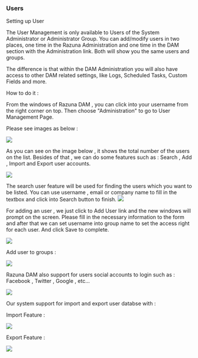 ### Users

Setting up User

The User Management is only available to Users of the System Administrator or Administrator Group. You can add/modify users in two places, one time in the Razuna Administration and one time in the DAM section with the Administration link. Both will show you the same users and groups.

The difference is that within the DAM Administration you will also have access to other DAM related settings, like Logs, Scheduled Tasks, Custom Fields and more.

How to do it :

From the windows of Razuna DAM , you can click into your username from the right corner on top. Then choose "Administration" to go to User Management Page.

Please see images as below :

![](http://demo.padma.razuna.org/index.cfm?fa=c.serve_file&type=img&file_id=4D61D1131A2D40038F0747BFC3567480&v=o)

As you can see on the image below , it shows the total number of the users on the list. Besides of that , we can do some features such as : Search , Add , Import and Export user accounts.

![](http://demo.padma.razuna.org/index.cfm?fa=c.serve_file&type=img&file_id=092DBD1E90F5422B893615A282A7CAA2&v=o)

The search user feature will be used for finding the users which you want to be listed. You can use username , email or company name to fill in the textbox and click into Search button to finish.
![](http://demo.padma.razuna.org/index.cfm?fa=c.serve_file&type=img&file_id=F05EE6CF98464EED92ACB8454995C715&v=o)

For adding an user , we just click to Add User link and the new windows will prompt on the screen. Please fill in the necessary information to the form and after that we can set username into group name to set the access right for each user. And click Save to complete.

![](http://demo.padma.razuna.org/index.cfm?fa=c.serve_file&type=img&file_id=F2A16E8DC1EE434F9D5D6A44F7CB9927&v=o)

Add user to groups :

![](http://demo.padma.razuna.org/index.cfm?fa=c.serve_file&type=img&file_id=E7CA00C379524F46948EE2480F62BD93&v=o)

Razuna DAM also support for users social accounts to login such as : Facebook , Twitter , Google , etc...

![](http://demo.padma.razuna.org/index.cfm?fa=c.serve_file&type=img&file_id=756142D89D2742A68460B9EC6AA19271&v=o)

Our system support for import and export user databse with :

Import Feature :

![](http://demo.padma.razuna.org/index.cfm?fa=c.serve_file&type=img&file_id=08CDEE1389B44AEC800E16FF614012A3&v=o)

Export Feature :

![](http://demo.padma.razuna.org/index.cfm?fa=c.serve_file&type=img&file_id=C1433C0F0FAC4FE1ACE8D7C130714547&v=o)